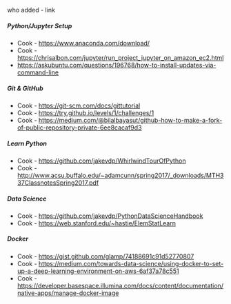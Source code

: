 who added - link

##### Python/Jupyter Setup
- Cook - https://www.anaconda.com/download/
- Cook -  https://chrisalbon.com/jupyter/run_project_jupyter_on_amazon_ec2.html
- https://askubuntu.com/questions/196768/how-to-install-updates-via-command-line

##### Git & GitHub
- Cook - https://git-scm.com/docs/gittutorial
- Cook - https://try.github.io/levels/1/challenges/1
- Cook - https://medium.com/@bilalbayasut/github-how-to-make-a-fork-of-public-repository-private-6ee8cacaf9d3

##### Learn Python 
- Cook - https://github.com/jakevdp/WhirlwindTourOfPython
- Cook - http://www.acsu.buffalo.edu/~adamcunn/spring2017/_downloads/MTH337ClassnotesSpring2017.pdf

##### Data Science
- Cook - https://github.com/jakevdp/PythonDataScienceHandbook
- Cook - https://web.stanford.edu/~hastie/ElemStatLearn

##### Docker
- Cook - https://gist.github.com/glamp/74188691c91d52770807
- Cook - https://medium.com/towards-data-science/using-docker-to-set-up-a-deep-learning-environment-on-aws-6af37a78c551
- Cook - https://developer.basespace.illumina.com/docs/content/documentation/native-apps/manage-docker-image
